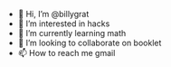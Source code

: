 - 👋 Hi, I’m @billygrat
- 👀 I’m interested in hacks
- 🌱 I’m currently learning math
- 💞️ I’m looking to collaborate on booklet
- 📫 How to reach me gmail

<!---
billygrat/billygrat is a ✨ special ✨ repository because its `README.md` (this file) appears on your GitHub profile.
You can click the Preview link to take a look at your changes.
--->
